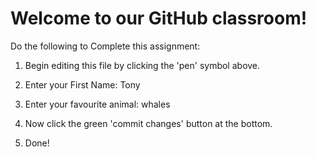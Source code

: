 # Welcome to our GitHub classroom!

Do the following to Complete this assignment:

1. Begin editing this file by clicking the 'pen' symbol above.

2. Enter your First Name: Tony

3. Enter your favourite animal: whales

4. Now click the green 'commit changes' button at the bottom.

5. Done!
